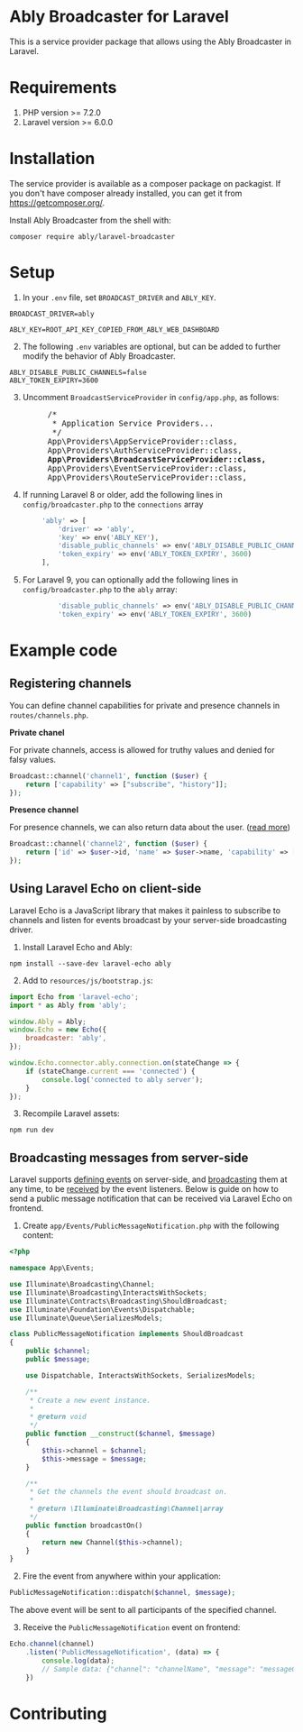 # Ably Broadcaster for Laravel

This is a service provider package that allows using the Ably Broadcaster in Laravel.


# Requirements
1. PHP version >= 7.2.0
2. Laravel version >= 6.0.0

# Installation

The service provider is available as a composer package on packagist. If you don't have composer already installed, you can get it from https://getcomposer.org/.

Install Ably Broadcaster from the shell with:
```
composer require ably/laravel-broadcaster
```

# Setup

1. In your `.env` file, set `BROADCAST_DRIVER` and `ABLY_KEY`.
```dotenv
BROADCAST_DRIVER=ably

ABLY_KEY=ROOT_API_KEY_COPIED_FROM_ABLY_WEB_DASHBOARD
```

2. The following `.env` variables are optional, but can be added to further modify the behavior of Ably Broadcaster.
```dotenv
ABLY_DISABLE_PUBLIC_CHANNELS=false
ABLY_TOKEN_EXPIRY=3600
```

3. Uncomment `BroadcastServiceProvider` in `config/app.php`, as follows:
<pre>
        /*
         * Application Service Providers...
         */
        App\Providers\AppServiceProvider::class,
        App\Providers\AuthServiceProvider::class,
        <b>App\Providers\BroadcastServiceProvider::class,</b>
        App\Providers\EventServiceProvider::class,
        App\Providers\RouteServiceProvider::class,
</pre>

4. If running Laravel 8 or older, add the following lines in `config/broadcaster.php` to the `connections` array
```php
        'ably' => [
            'driver' => 'ably',
            'key' => env('ABLY_KEY'),
            'disable_public_channels' => env('ABLY_DISABLE_PUBLIC_CHANNELS', false),
            'token_expiry' => env('ABLY_TOKEN_EXPIRY', 3600)
        ],
```

5. For Laravel 9, you can optionally add the following lines in `config/broadcaster.php` to the `ably` array:
```php
            'disable_public_channels' => env('ABLY_DISABLE_PUBLIC_CHANNELS', false),
            'token_expiry' => env('ABLY_TOKEN_EXPIRY', 3600)
```

# Example code

## Registering channels

You can define channel capabilities for private and presence channels in `routes/channels.php`.

**Private chanel**

For private channels, access is allowed for truthy values and denied for falsy values.
```php
Broadcast::channel('channel1', function ($user) {
    return ['capability' => ["subscribe", "history"]];
});
```

**Presence channel**

For presence channels, we can also return data about the user. ([read more](https://laravel.com/docs/9.x/broadcasting#authorizing-presence-channels))
```php
Broadcast::channel('channel2', function ($user) {
    return ['id' => $user->id, 'name' => $user->name, 'capability' => ["subscribe", "presence"]];
});
```

## Using Laravel Echo on client-side

Laravel Echo is a JavaScript library that makes it painless to subscribe to channels and listen for events broadcast by your server-side broadcasting driver.

1. Install Laravel Echo and Ably:
```
npm install --save-dev laravel-echo ably
```
2. Add to `resources/js/bootstrap.js`:
```js
import Echo from 'laravel-echo';
import * as Ably from 'ably';

window.Ably = Ably;
window.Echo = new Echo({
    broadcaster: 'ably',
});

window.Echo.connector.ably.connection.on(stateChange => {
    if (stateChange.current === 'connected') {
        console.log('connected to ably server');
    }
});
```
3. Recompile Laravel assets:
```
npm run dev
```

## Broadcasting messages from server-side

Laravel supports [defining events](https://laravel.com/docs/events#defining-events) on server-side, and [broadcasting](https://laravel.com/docs/broadcasting#broadcasting-events) them at any time, to be [received](https://laravel.com/docs/broadcasting#receiving-broadcasts) by the event listeners. Below is guide on how to send a public message notification that can be received via Laravel Echo on frontend.

1. Create `app/Events/PublicMessageNotification.php` with the following content:
```php
<?php

namespace App\Events;

use Illuminate\Broadcasting\Channel;
use Illuminate\Broadcasting\InteractsWithSockets;
use Illuminate\Contracts\Broadcasting\ShouldBroadcast;
use Illuminate\Foundation\Events\Dispatchable;
use Illuminate\Queue\SerializesModels;

class PublicMessageNotification implements ShouldBroadcast
{
    public $channel;
    public $message;

    use Dispatchable, InteractsWithSockets, SerializesModels;

    /**
     * Create a new event instance.
     *
     * @return void
     */
    public function __construct($channel, $message)
    {
        $this->channel = $channel;
        $this->message = $message;
    }

    /**
     * Get the channels the event should broadcast on.
     *
     * @return \Illuminate\Broadcasting\Channel|array
     */
    public function broadcastOn()
    {
        return new Channel($this->channel);
    }
}
```

2. Fire the event from anywhere within your application:
```php
PublicMessageNotification::dispatch($channel, $message);
```
The above event will be sent to all participants of the specified channel.

3. Receive the `PublicMessageNotification` event on frontend:
```js
Echo.channel(channel)
    .listen('PublicMessageNotification', (data) => {
        console.log(data);
        // Sample data: {"channel": "channelName", "message": "messageContent", "socket": null}
    })
```

# Contributing
